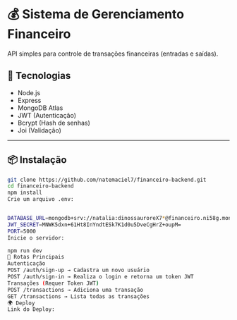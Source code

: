 # 💰 Sistema de Gerenciamento Financeiro

API simples para controle de transações financeiras (entradas e saídas).

## 🚀 Tecnologias

- Node.js
- Express
- MongoDB Atlas
- JWT (Autenticação)
- Bcrypt (Hash de senhas)
- Joi (Validação)

---

## 📦 Instalação

```bash
git clone https://github.com/natemaciel7/financeiro-backend.git
cd financeiro-backend
npm install
Crie um arquivo .env:


DATABASE_URL=mongodb+srv://natalia:dinossauroreX7*@financeiro.ni58g.mongodb.net/?retryWrites=true&w=majority&appName=financeiro
JWT_SECRET=MNWK5dxn+61Ht8InYndtESk7K1d0u5DveCgHrZ+oupM=
PORT=5000
Inicie o servidor:

npm run dev
🔑 Rotas Principais
Autenticação
POST /auth/sign-up → Cadastra um novo usuário
POST /auth/sign-in → Realiza o login e retorna um token JWT
Transações (Requer Token JWT)
POST /transactions → Adiciona uma transação
GET /transactions → Lista todas as transações
🌍 Deploy
Link do Deploy:


```
